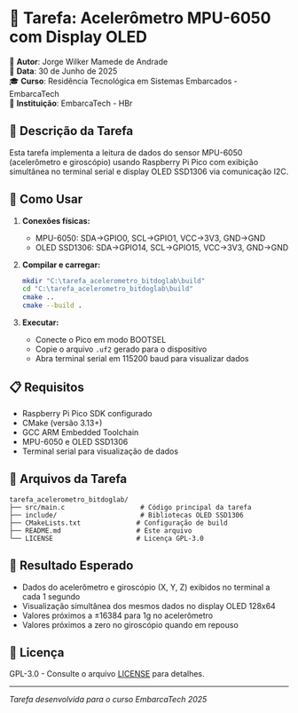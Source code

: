 # 📱 Tarefa: Acelerômetro MPU-6050 com Display OLED

👤 **Autor**: Jorge Wilker Mamede de Andrade  
📍 **Data**: 30 de Junho de 2025  
🎓 **Curso**: Residência Tecnológica em Sistemas Embarcados - EmbarcaTech  
🏢 **Instituição**: EmbarcaTech - HBr  

## 📝 Descrição da Tarefa
Esta tarefa implementa a leitura de dados do sensor MPU-6050 (acelerômetro e giroscópio) usando Raspberry Pi Pico com exibição simultânea no terminal serial e display OLED SSD1306 via comunicação I2C.

## 🚀 Como Usar
1. **Conexões físicas:**
   - MPU-6050: SDA→GPIO0, SCL→GPIO1, VCC→3V3, GND→GND
   - OLED SSD1306: SDA→GPIO14, SCL→GPIO15, VCC→3V3, GND→GND

2. **Compilar e carregar:**
   ```bash
   mkdir "C:\tarefa_acelerometro_bitdoglab\build"
   cd "C:\tarefa_acelerometro_bitdoglab\build"
   cmake ..
   cmake --build .
   ```

3. **Executar:**
   - Conecte o Pico em modo BOOTSEL
   - Copie o arquivo `.uf2` gerado para o dispositivo
   - Abra terminal serial em 115200 baud para visualizar dados

## 📋 Requisitos
- Raspberry Pi Pico SDK configurado
- CMake (versão 3.13+)
- GCC ARM Embedded Toolchain
- MPU-6050 e OLED SSD1306
- Terminal serial para visualização de dados

## 📂 Arquivos da Tarefa
```
tarefa_acelerometro_bitdoglab/
├── src/main.c                   # Código principal da tarefa
├── include/                     # Bibliotecas OLED SSD1306
├── CMakeLists.txt              # Configuração de build
├── README.md                   # Este arquivo
└── LICENSE                     # Licença GPL-3.0
```

## 🎯 Resultado Esperado
- Dados do acelerômetro e giroscópio (X, Y, Z) exibidos no terminal a cada 1 segundo
- Visualização simultânea dos mesmos dados no display OLED 128x64
- Valores próximos a ±16384 para 1g no acelerômetro
- Valores próximos a zero no giroscópio quando em repouso

## 📜 Licença
GPL-3.0 - Consulte o arquivo [LICENSE](LICENSE) para detalhes.

---
*Tarefa desenvolvida para o curso EmbarcaTech 2025* 